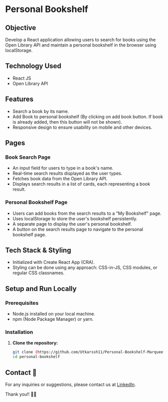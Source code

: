 # Personal Bookshelf

## Objective
Develop a React application allowing users to search for books using the Open Library API and maintain a personal bookshelf in the browser using localStorage.

## Technology Used
- React JS
- Open Library API

## Features
- Search a book by its name.
- Add Book to personal bookshelf (By clicking on add book button. If book is already added, then this button will not be shown).
- Responsive design to ensure usability on mobile and other devices.

## Pages

### Book Search Page
- An input field for users to type in a book's name.
- Real-time search results displayed as the user types.
- Fetches book data from the Open Library API.
- Displays search results in a list of cards, each representing a book result.

### Personal Bookshelf Page
- Users can add books from the search results to a "My Bookshelf" page.
- Uses localStorage to store the user's bookshelf persistently.
- A separate page to display the user's personal bookshelf.
- A button on the search results page to navigate to the personal bookshelf page.

## Tech Stack & Styling
- Initialized with Create React App (CRA).
- Styling can be done using any approach: CSS-in-JS, CSS modules, or regular CSS classnames.

## Setup and Run Locally

### Prerequisites
- Node.js installed on your local machine.
- npm (Node Package Manager) or yarn.

### Installation

1. **Clone the repository:**
   ```bash
   git clone (https://github.com/Utkarssh11/Personal-Bookshelf-Marquee-Equity)
   cd personal-bookshelf

 ## Contact 📧

For any inquiries or suggestions, please contact us at [LinkedIn](https://www.linkedin.com/in/utkarsh-patidar-800081221/).

Thank you!! 👻💞
